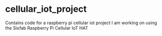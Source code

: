 # cellular_iot_project

Contains code for a raspberry pi cellular iot project I am working on
using the Sixfab Raspberry Pi Cellular IoT HAT 
